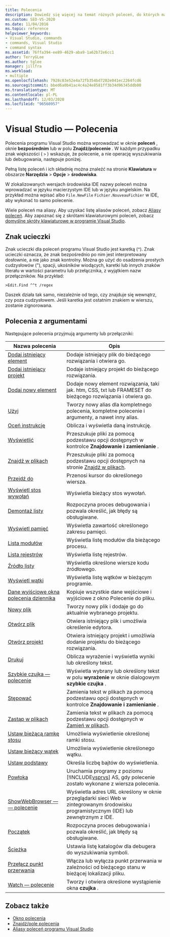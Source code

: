 ```yaml
---
title: Polecenia
description: Dowiedz się więcej na temat różnych poleceń, do których masz dostęp w programie Visual Studio.
ms.custom: SEO-VS-2020
ms.date: 11/04/2016
ms.topic: reference
helpviewer_keywords:
- Visual Studio, commands
- commands, Visual Studio
- command syntax
ms.assetid: 76ffa394-ee89-4629-aba9-1a62b72e6cc1
author: TerryGLee
ms.author: tglee
manager: jillfra
ms.workload:
- multiple
ms.openlocfilehash: 7928c03e52e4a72fb354bd7202e041ec2264fcd6
ms.sourcegitcommit: bbed6a0b41ac4c4a24e8581ff3b34d96345ddb00
ms.translationtype: MT
ms.contentlocale: pl-PL
ms.lasthandoff: 12/03/2020
ms.locfileid: "96560957"
---
```

# <a name="visual-studio-commands"></a>Visual Studio — Polecenia

Polecenia programu Visual Studio można wprowadzać w oknie **poleceń** , oknie **bezpośrednim** lub w polu **Znajdź/polecenie** . W każdym przypadku znak większości ( `>` ) wskazuje, że polecenie, a nie operację wyszukiwania lub debugowania, następuje poniżej.

Pełną listę poleceń i ich składnię można znaleźć na stronie **Klawiatura** w obszarze **Narzędzia**  >  **Opcje**  >  **środowiska**.

W zlokalizowanych wersjach środowiska IDE nazwy poleceń można wprowadzać w języku macierzystym IDE lub w języku angielskim. Na przykład można wpisać albo `File.NewFile` `Fichier.NouveauFichier` w IDE, aby wykonać to samo polecenie.

Wiele poleceń ma aliasy. Aby uzyskać listę aliasów poleceń, zobacz [Aliasy poleceń](../../ide/reference/visual-studio-command-aliases.md). Aby zapoznać się z skrótami klawiaturowymi poleceń, zobacz [domyślne skróty klawiaturowe w programie Visual Studio](../default-keyboard-shortcuts-in-visual-studio.md).

## <a name="escape-character"></a>Znak ucieczki

Znak ucieczki dla poleceń programu Visual Studio jest karetką (^). Znak ucieczki oznacza, że znak bezpośrednio po nim jest interpretowany dosłownie, a nie jako znak kontrolny. Można go użyć do osadzenia prostych cudzysłowów ("), spacji, ukośników wiodących, karetki lub innych znaków literału w wartości parametru lub przełącznika, z wyjątkiem nazw przełączników. Na przykład:

```
>Edit.Find ^^t /regex
```

Daszek działa tak samo, niezależnie od tego, czy znajduje się wewnątrz, czy poza cudzysłowem. Jeśli karetka jest ostatnim znakiem w wierszu, zostanie zignorowana.

## <a name="commands-with-arguments"></a>Polecenia z argumentami

Następujące polecenia przyjmują argumenty lub przełączniki:

| Nazwa polecenia | Opis |
| - | - |
| [Dodaj istniejący element](../../ide/reference/add-existing-item-command.md) | Dodaje istniejący plik do bieżącego rozwiązania i otwiera go. |
| [Dodaj istniejący projekt](../../ide/reference/add-existing-project-command.md) | Dodaje istniejący projekt do bieżącego rozwiązania. |
| [Dodaj nowy element](../../ide/reference/add-new-item-command.md) | Dodaje nowy element rozwiązania, taki jak. htm, CSS, txt lub FRAMESET do bieżącego rozwiązania i otwiera go. |
| [Użyj](../../ide/reference/alias-command.md) | Tworzy nowy alias dla kompletnego polecenia, kompletne polecenie i argumenty, a nawet inny alias. |
| [Oceń instrukcję](../../ide/reference/evaluate-statement-command.md) | Oblicza i wyświetla daną instrukcję. |
| [Wyświetlić](../../ide/reference/find-command.md) | Przeszukuje pliki za pomocą podzestawu opcji dostępnych w kontrolce **Znajdowanie i zamienianie** . |
| [Znajdź w plikach](../../ide/reference/find-in-files-command.md) | Przeszukuje pliki za pomocą podzestawu opcji dostępnych na stronie [Znajdź w plikach](../../ide/find-in-files.md). |
| [Przejdź do](../../ide/reference/go-to-command.md) | Przenosi kursor do określonego wiersza. |
| [Wyświetl stos wywołań](../../ide/reference/list-call-stack-command.md) | Wyświetla bieżący stos wywołań. |
| [Demontaż listy](../../ide/reference/list-disassembly-command.md) | Rozpoczyna proces debugowania i pozwala określić, jak błędy są obsługiwane. |
| [Wyświetl pamięć](../../ide/reference/list-memory-command.md) | Wyświetla zawartość określonego zakresu pamięci. |
| [Lista modułów](../../ide/reference/list-modules-command.md) | Wyświetla listę modułów dla bieżącego procesu. |
| [Lista rejestrów](../../ide/reference/list-registers-command.md) | Wyświetla listę rejestrów. |
| [Źródło listy](../../ide/reference/list-source-command.md) | Wyświetla określone wiersze kodu źródłowego. |
| [Wyświetl wątki](../../ide/reference/list-threads-command.md) | Wyświetla listę wątków w bieżącym programie. |
| [Dane wyjściowe okna polecenia dziennika](../../ide/reference/log-command-window-output-command.md) | Kopiuje wszystkie dane wejściowe i wyjściowe z okno Polecenie do pliku. |
| [Nowy plik](../../ide/reference/new-file-command.md) | Tworzy nowy plik i dodaje go do aktualnie wybranego projektu. |
| [Otwórz plik](../../ide/reference/open-file-command.md) | Otwiera istniejący plik i umożliwia określenie edytora. |
| [Otwórz projekt](../../ide/reference/open-project-command.md) | Otwiera istniejący projekt i umożliwia dodanie projektu do bieżącego rozwiązania. |
| [Drukuj](../../ide/reference/print-command.md) | Oblicza wyrażenie i wyświetla wyniki lub określony tekst. |
| [Szybkie czujka — polecenie](../../ide/reference/quick-watch-command.md) | Wyświetla wybrany lub określony tekst w polu **wyrażenie** w oknie dialogowym **szybkie czujka** . |
| [Stępować](../../ide/reference/replace-command.md) | Zamienia tekst w plikach za pomocą podzestawu opcji dostępnych w kontrolce **Znajdowanie i zamienianie** . |
| [Zastąp w plikach](../../ide/reference/replace-in-files-command.md) | Zamienia tekst w plikach za pomocą podzestawu opcji dostępnych w [Zamień w plikach](../../ide/replace-in-files.md). |
| [Ustaw bieżącą ramkę stosu](../../ide/reference/set-current-stack-frame-command.md) | Umożliwia wyświetlenie określonej ramki stosu. |
| [Ustaw bieżący wątek](../../ide/reference/set-current-thread-command.md) | Umożliwia wyświetlenie określonego wątku. |
| [Ustaw podstawy](../../ide/reference/set-radix-command.md) | Określa liczbę bajtów do wyświetlenia. |
| [Powłoka](../../ide/reference/shell-command.md) | Uruchamia programy z poziomu [!INCLUDE[vsprvs](../../code-quality/includes/vsprvs_md.md)] AS, gdy polecenie zostało wykonane z wiersza polecenia. |
| [ShowWebBrowser — — polecenie](../../ide/reference/showwebbrowser-command.md) | Wyświetla adres URL określony w oknie przeglądarki sieci Web w zintegrowanym środowisku programistycznym (IDE) lub zewnętrznym z IDE. |
| [Początek](../../ide/reference/start-command.md) | Rozpoczyna proces debugowania i pozwala określić, jak błędy są obsługiwane. |
| [Ścieżka](../../ide/reference/symbol-path-command.md) | Ustawia listę katalogów dla debugera do wyszukiwania symboli. |
| [Przełącz punkt przerwania](../../ide/reference/toggle-breakpoint-command.md) | Włącza lub wyłącza punkt przerwania w zależności od bieżącego stanu w bieżącej lokalizacji pliku. |
| [Watch — polecenie](../../ide/reference/watch-command.md) | Tworzy i otwiera określone wystąpienie okna **czujka** . |

## <a name="see-also"></a>Zobacz także

- [Okno polecenia](../../ide/reference/command-window.md)
- [Znajdź/pole polecenia](../../ide/find-command-box.md)
- [Aliasy poleceń programu Visual Studio](../../ide/reference/visual-studio-command-aliases.md)
